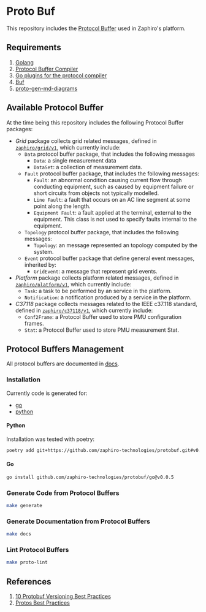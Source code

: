 # Proto Buf

This repository includes the [Protocol Buffer](https://protobuf.dev/) used in
Zaphiro's platform.

## Requirements

1. [Golang](https://go.dev/doc/install)
1. [Protocol Buffer Compiler](https://grpc.io/docs/protoc-installation/)
1. [Go plugins for the protocol compiler](https://grpc.io/docs/languages/go/quickstart/#prerequisites)
1. [Buf](https://buf.build/docs/installation)
1. [proto-gen-md-diagrams](https://github.com/GoogleCloudPlatform/proto-gen-md-diagrams)

## Available Protocol Buffer

At the time being this repository includes the following Protocol Buffer
packages:

- _Grid_ package collects grid related messages, defined in
  [`zaphiro/grid/v1`](./zaphiro/grid/v1/), which currently include:
  - `Data` protocol buffer package, that includes the following messages
    - `Data`: a single measurement data
    - `DataSet`: a collection of measurement data.
  - `Fault` protocol buffer package, that includes the following messages:
    - `Fault`: an abnormal condition causing current flow through conducting
      equipment, such as caused by equipment failure or short circuits from
      objects not typically modelled.
    - `Line Fault`: a fault that occurs on an AC line segment at some point
      along the length.
    - `Equipment Fault`: a fault applied at the terminal, external to the
      equipment. This class is not used to specify faults internal to the
      equipment.
  - `Topology` protocol buffer package, that includes the following messages:
    - `Topology`: an message represented an topology computed by the system.
  - `Event` protocol buffer package that define general event messages,
    inherited by:
    - `GridEvent`: a message that represent grid events.
- _Platform_ package collects platform related messages, defined in
  [`zaphiro/platform/v1`](./zaphiro/platform/v1/), which currently include:
  - `Task`: a task to be performed by an service in the platform.
  - `Notification`: a notification produced by a service in the platform.
- _C37118_ package collects messages related to the IEEE c37.118 standard,
  defined in [`zaphiro/c37118/v1`](./zaphiro/c37118/v1/), which currently include:
  - `Conf2Frame`: a Protocol Buffer used to store PMU configuration frames.
  - `Stat`: a Protocol Buffer used to store PMU measurement Stat.

## Protocol Buffers Management

All protocol buffers are documented in [docs](./docs).

### Installation

Currently code is generated for:

- [go](go)
- [python](python)

#### Python

Installation was tested with poetry:

```bash
poetry add git+https://github.com/zaphiro-technologies/protobuf.git#v0.0.5
```

#### Go

```bash
go install github.com/zaphiro-technologies/protobuf/go@v0.0.5
```

### Generate Code from Protocol Buffers

```bash
make generate
```

### Generate Documentation from Protocol Buffers

```bash
make docs
```

### Lint Protocol Buffers

```bash
make proto-lint
```

## References

1. [10 Protobuf Versioning Best Practices](https://climbtheladder.com/10-protobuf-versioning-best-practices/)
1. [Protos Best Practices](https://protobuf.dev/programming-guides/dos-donts/)
